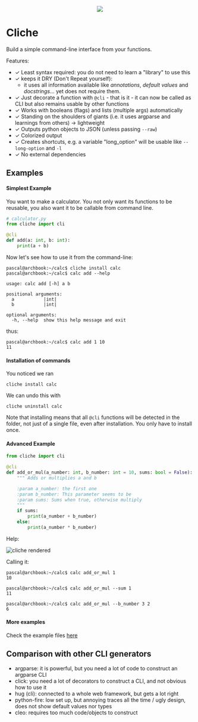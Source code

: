 <p align="center">
  <img src="./resources/logo.gif"/>
</p>

# Cliche

Build a simple command-line interface from your functions.

Features:

- ✓ Least syntax required: you do not need to learn a "library" to use this
- ✓ keeps it DRY (Don't Repeat yourself):
  - it uses all information available like *annotations*, *default values* and *docstrings*... yet does not require them.
- ✓ Just decorate a function with `@cli` - that is it - it can now be called as CLI but also remains usable by other functions
- ✓ Works with booleans (flags) and lists (multiple args) automatically
- ✓ Standing on the shoulders of giants (i.e. it uses argparse and learnings from others) -> lightweight
- ✓ Outputs python objects to JSON (unless passing `--raw`)
- ✓ Colorized output
- ✓ Creates shortcuts, e.g. a variable "long_option" will be usable like `--long-option` and `-l`
- ✓ No external dependencies

## Examples

#### Simplest Example

You want to make a calculator. You not only want its functions to be reusable, you also want it to be callable from command line.

```python
# calculator.py
from cliche import cli

@cli
def add(a: int, b: int):
    print(a + b)
```

Now let's see how to use it from the command-line:

```
pascal@archbook:~/calc$ cliche install calc
pascal@archbook:~/calc$ calc add --help

usage: calc add [-h] a b

positional arguments:
  a           |int|
  b           |int|

optional arguments:
  -h, --help  show this help message and exit
```

thus:

    pascal@archbook:~/calc$ calc add 1 10
    11

#### Installation of commands

You noticed we ran

    cliche install calc

We can undo this with

    cliche uninstall calc

Note that installing means that all `@cli` functions will be detected in the folder, not just of a single file, even after installation. You only have to install once.

#### Advanced Example

```python
from cliche import cli

@cli
def add_or_mul(a_number: int, b_number: int = 10, sums: bool = False):
    """ Adds or multiplies a and b

    :param a_number: the first one
    :param b_number: This parameter seems to be
    :param sums: Sums when true, otherwise multiply
    """
    if sums:
        print(a_number + b_number)
    else:
        print(a_number * b_number)
```

Help:

![cliche rendered](./resources/cliche_rendered.png)

Calling it:

    pascal@archbook:~/calc$ calc add_or_mul 1
    10

    pascal@archbook:~/calc$ calc add_or_mul --sum 1
    11

    pascal@archbook:~/calc$ calc add_or_mul --b_number 3 2
    6

#### More examples

Check the example files [here](https://github.com/kootenpv/cliche/tree/master/examples)

## Comparison with other CLI generators

  - argparse: it is powerful, but you need a lot of code to construct an argparse CLI
  - click: you need a lot of decorators to construct a CLI, and not obvious how to use it
  - hug (cli): connected to a whole web framework, but gets a lot right
  - python-fire: low set up, but annoying traces all the time / ugly design, does not show default values nor types
  - cleo: requires too much code/objects to construct
